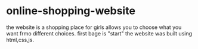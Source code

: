# online-shopping-website
the website  is a shopping place for girls allows you to choose what you want frmo different choices.
first bage is "start"
the website was built using html,css,js.
